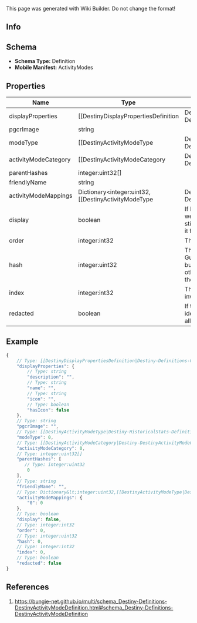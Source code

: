 <span class="wiki-builder">This page was generated with Wiki Builder. Do not change the format!</span>

## Info

## Schema
* **Schema Type:** Definition
* **Mobile Manifest:** ActivityModes

## Properties
Name | Type | Description
---- | ---- | -----------
displayProperties | [[DestinyDisplayPropertiesDefinition|Destiny-Definitions-Common-DestinyDisplayPropertiesDefinition]]:Definition | 
pgcrImage | string | 
modeType | [[DestinyActivityModeType|Destiny-HistoricalStats-Definitions-DestinyActivityModeType]]:Enum | 
activityModeCategory | [[DestinyActivityModeCategory|Destiny-DestinyActivityModeCategory]]:Enum | 
parentHashes | integer:uint32[] | 
friendlyName | string | 
activityModeMappings | Dictionary&lt;integer:uint32,[[DestinyActivityModeType|Destiny-HistoricalStats-Definitions-DestinyActivityModeType]]:Enum&gt; | 
display | boolean | If FALSE, we want to ignore this type when we're showing activity modes in BNet UI.  It will still be returned in case3rd parties want to use it for any purpose.
order | integer:int32 | The relative ordering of activity modes.
hash | integer:uint32 | The unique identifier for this entity.  Guaranteed to be unique for the type of entity, but not globally. When entities refer to each other in Destiny content, it is this hash that they are referring to.
index | integer:int32 | The index of the entity as it was found in the investment tables.
redacted | boolean | If this is true, then there is an entity with this identifier/type combination, but BNet isnot yet allowed to show it.  Sorry!

## Example
```javascript
{
    // Type: [[DestinyDisplayPropertiesDefinition|Destiny-Definitions-Common-DestinyDisplayPropertiesDefinition]]:Definition
    "displayProperties": {
        // Type: string
        "description": "",
        // Type: string
        "name": "",
        // Type: string
        "icon": "",
        // Type: boolean
        "hasIcon": false
    },
    // Type: string
    "pgcrImage": "",
    // Type: [[DestinyActivityModeType|Destiny-HistoricalStats-Definitions-DestinyActivityModeType]]:Enum
    "modeType": 0,
    // Type: [[DestinyActivityModeCategory|Destiny-DestinyActivityModeCategory]]:Enum
    "activityModeCategory": 0,
    // Type: integer:uint32[]
    "parentHashes": [
       // Type: integer:uint32
        0
    ],
    // Type: string
    "friendlyName": "",
    // Type: Dictionary&lt;integer:uint32,[[DestinyActivityModeType|Destiny-HistoricalStats-Definitions-DestinyActivityModeType]]:Enum&gt;
    "activityModeMappings": {
        "0": 0
    },
    // Type: boolean
    "display": false,
    // Type: integer:int32
    "order": 0,
    // Type: integer:uint32
    "hash": 0,
    // Type: integer:int32
    "index": 0,
    // Type: boolean
    "redacted": false
}

```

## References
1. https://bungie-net.github.io/multi/schema_Destiny-Definitions-DestinyActivityModeDefinition.html#schema_Destiny-Definitions-DestinyActivityModeDefinition
